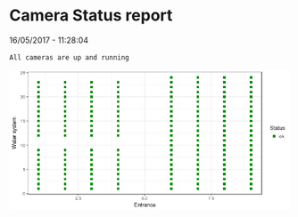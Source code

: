 Camera Status report
================
16/05/2017 - 11:28:04

    All cameras are up and running

![](camreport_files/figure-markdown_github/unnamed-chunk-2-1.png)
